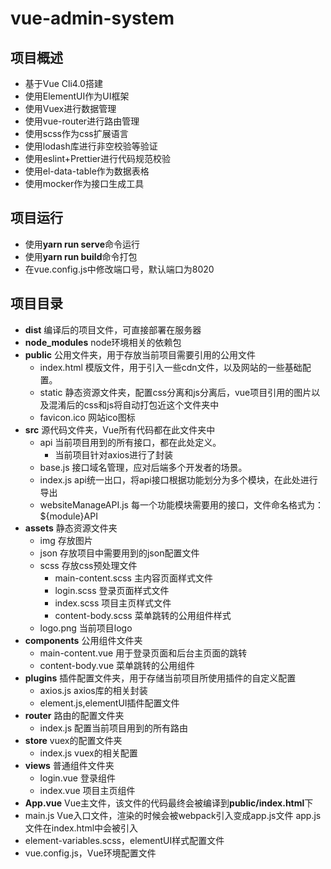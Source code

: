 # vue-admin-system

## 项目概述
* 基于Vue Cli4.0搭建
* 使用ElementUI作为UI框架
* 使用Vuex进行数据管理
* 使用vue-router进行路由管理
* 使用scss作为css扩展语言
* 使用lodash库进行非空校验等验证
* 使用eslint+Prettier进行代码规范校验
* 使用el-data-table作为数据表格
* 使用mocker作为接口生成工具
## 项目运行
* 使用**yarn run serve**命令运行
* 使用**yarn run build**命令打包
* 在vue.config.js中修改端口号，默认端口为8020

## 项目目录
* **dist** 编译后的项目文件，可直接部署在服务器
* **node_modules** node环境相关的依赖包
* **public** 公用文件夹，用于存放当前项目需要引用的公用文件
    * index.html 模版文件，用于引入一些cdn文件，以及网站的一些基础配置。
    * static 静态资源文件夹，配置css分离和js分离后，vue项目引用的图片以及混淆后的css和js将自动打包近这个文件夹中
    * favicon.ico 网站ico图标
* **src** 源代码文件夹，Vue所有代码都在此文件夹中
    * api 当前项目用到的所有接口，都在此处定义。
        * 当前项目针对axios进行了封装
    * base.js 接口域名管理，应对后端多个开发者的场景。
    * index.js api统一出口，将api接口根据功能划分为多个模块，在此处进行导出
    * websiteManageAPI.js 每一个功能模块需要用的接口，文件命名格式为：${module}API
* **assets** 静态资源文件夹
    * img 存放图片
    * json 存放项目中需要用到的json配置文件
    * scss 存放css预处理文件
        * main-content.scss 主内容页面样式文件
        * login.scss 登录页面样式文件
        * index.scss 项目主页样式文件
        * content-body.scss 菜单跳转的公用组件样式
    * logo.png 当前项目logo
* **components** 公用组件文件夹
    * main-content.vue 用于登录页面和后台主页面的跳转
    * content-body.vue 菜单跳转的公用组件
* **plugins** 插件配置文件夹，用于存储当前项目所使用插件的自定义配置
    * axios.js axios库的相关封装
    * element.js,elementUI插件配置文件
* **router** 路由的配置文件夹
    * index.js 配置当前项目用到的所有路由
* **store** vuex的配置文件夹
    * index.js vuex的相关配置
* **views** 普通组件文件夹
    * login.vue 登录组件
    * index.vue 项目主页组件
* **App.vue** Vue主文件，该文件的代码最终会被编译到**public/index.html**下
* main.js Vue入口文件，渲染的时候会被webpack引入变成app.js文件 app.js文件在index.html中会被引入
* element-variables.scss，elementUI样式配置文件
* vue.config.js，Vue环境配置文件